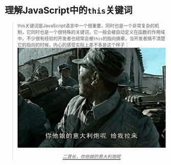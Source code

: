 # 理解JavaScript中的`this`关键词
> this关键词是JavaScript语言中一个很重要，同时也是一个非常复杂的机制，它同时也是一个很特殊的关键词，它一般会被自动定义在函数的作用域中。不少很有经验的开发者也经常会被`this`的指向搞晕，当开发者搞不清楚它的指向的时候，内心的感受实际上差不多是这个样子：![二营长，你他娘的意大利炮呢](img/italy-gun.jpg)<p style="text-align:center;"><span style='border-bottom:2px solid #444;font-style: italic;'>二营长，你他娘的意大利炮呢</span></p>
